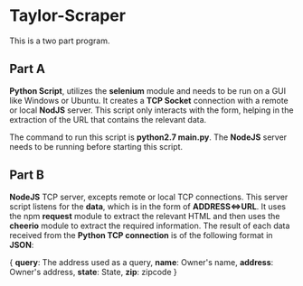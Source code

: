 # Taylor-Scraper

This is a two part program.

## Part A
**Python Script**, utilizes the **selenium** module and needs to be run on a GUI like Windows or Ubuntu. It creates a **TCP Socket** connection with a remote or local **NodJS** server. This script only interacts with the form, helping in the extraction of the URL that contains the relevant data.

The command to run this script is **python2.7 main.py**. The **NodeJS** server needs to be running before starting this script.

## Part B
**NodeJS** TCP server, excepts remote or local TCP connections. This server script listens for the **data**, which is in the form of
**ADDRESS<=>URL**. It uses the npm **request** module to extract the relevant HTML and then uses the **cheerio** module to extract the required information. The result of each data received from the **Python TCP connection** is of the following format in **JSON**:

{
	**query**: The address used as a query,
	**name**: Owner's name,
	**address**: Owner's address,
	**state**: State,
	**zip**: zipcode 
}
